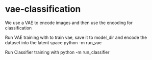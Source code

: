 # vae-classification

We use a VAE to encode images and then use the encoding for classification


Run VAE training with to train vae, save it to model_dir and encode the dataset into the latent space
python -m run_vae 

Run Classifier training with
python -m run_classifier 
